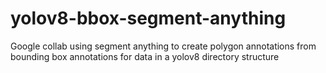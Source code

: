 # yolov8-bbox-segment-anything
Google collab using segment anything to create polygon annotations from bounding box annotations for data in a yolov8 directory structure
